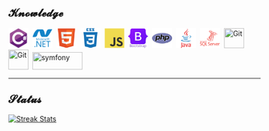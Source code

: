 <a><h2>𝓚𝓷𝓸𝔀𝓵𝓮𝓭𝓰𝓮</h2></a>
<div>
   <img src="https://github.com/devicons/devicon/blob/master/icons/csharp/csharp-original.svg" title="CSharp" alt="CSharp" width="40" height="40"/>&nbsp;
   <img src="https://github.com/devicons/devicon/blob/master/icons/dot-net/dot-net-plain-wordmark.svg" title=".Net" alt="dotNet" width="40" height="40"/>&nbsp;
   <img src="https://github.com/devicons/devicon/blob/master/icons/html5/html5-original.svg" title="HTML5" alt="HTML" width="40" height="40"/>&nbsp;
   <img src="https://github.com/devicons/devicon/blob/master/icons/css3/css3-plain-wordmark.svg"  title="CSS3" alt="CSS" width="40" height="40"/>&nbsp;
   <img src="https://github.com/devicons/devicon/blob/master/icons/javascript/javascript-original.svg" title="JavaScript" alt="JavaScript" width="40" height="40"/>&nbsp;
   <img src="https://github.com/devicons/devicon/blob/master/icons/bootstrap/bootstrap-original-wordmark.svg"  title="Bootstrap" alt="Bootstrap" width="40" height="40"/>&nbsp;
   <img src="https://github.com/devicons/devicon/blob/master/icons/php/php-original.svg" title="php" alt="php" width="40" height="40"/>&nbsp;
   <img src="https://github.com/devicons/devicon/blob/master/icons/java/java-original-wordmark.svg" title="Java" alt="Java" width="40" height="40"/>&nbsp;
   <img src="https://github.com/devicons/devicon/blob/master/icons/microsoftsqlserver/microsoftsqlserver-plain-wordmark.svg" title="SqlServer" alt="SqlServer" width="40" height="40"/>&nbsp;
   <img src="https://qph.cf2.quoracdn.net/main-qimg-b2ffb3a32c2e07826c887815599de6f3" title="Git" **alt="Git" width="40" height="40"/>&nbsp;
   <img src="https://github.githubassets.com/images/modules/logos_page/Octocat.png" title="Git" **alt="Git" width="40" height="40"/>&nbsp;
   <img src="https://symfony.com/logos/symfony_black_02.png" title="symfony" width="100" height="35"/>
  
  
  
  ---
  <a><h2>𝓢𝓽𝓪𝓽𝓾𝓼</h2></a>
  <div>
     <a href="https://github-readme-streak-stats.herokuapp.com">
        <img width="49%" alt="Streak Stats" src="https://github-readme-streak-stats.herokuapp.com/?user=KNagham&theme=radical&hide_border=true"/>
    </a>
</div>
   
  

